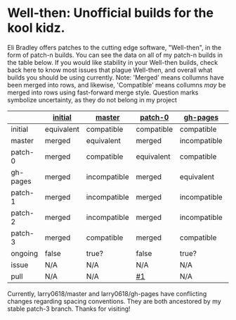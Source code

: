 # Well-then: Unofficial builds for the kool kidz.

Eli Bradley offers patches to the cutting edge software, "Well-then", in the form of patch-n builds. You can see the data on all of my patch-n builds in the table below. If you would like stability in your Well-then builds, check back here to know most issues that plague Well-then, and overall what builds you should be using currently. Note: 'Merged' means collumns have been merged into rows, and likewise, 'Compatible' means collumns _may_ be merged into rows using fast-forward merge style. Question marks symbolize uncertainty, as they do not belong in my project

|| [initial](https://github.com/EtherTyper/Well-then/tree/initial) | [master](https://github.com/larry0618/Well-then/tree/master) | [patch-0](https://github.com/EtherTyper/Well-then/tree/patch-0) | [gh-pages](https://github.com/larry0618/Well-then/tree/gh-pages) | [patch-1](https://github.com/EtherTyper/Well-then/tree/patch-1) | [patch-2](https://github.com/EtherTyper/Well-then/tree/patch-2) | [patch-3](https://github.com/EtherTyper/Well-then/tree/patch-3) |
|---|---|---|---|---|---|---|---|
| initial | equivalent | compatible | compatible | compatible | compatible | compatible | compatible |
| master | merged | equivalent | merged | incompatible | incompatible | incompatible | merged |
| patch-0 | merged | compatible | equivalent | compatible | compatible | compatible | compatible |
| gh-pages | merged | incompatible | merged | equivalent | incompatible | incompatible | merged |
| patch-1 | merged | incompatible | merged | incompatible | equivalent | incompatible | incompatible |
| patch-2 | merged | incompatible | merged | incompatible | incompatible | equivalent | incompatible |
| patch-3 | merged | compatible | merged | compatible | incompatible | incompatible | equivalent |
| ongoing | false | true? | false | true? | false | false | false |
| issue | N/A | N/A | N/A | N/A | [#2](https://github.com/larry0618/Well-then/issues/2) | [#6](https://github.com/larry0618/Well-then/issues/6) | [#8](https://github.com/larry0618/Well-then/issues/8) |
| pull | N/A | N/A | [#1](https://github.com/larry0618/Well-then/pull/1) | N/A | [#3](https://github.com/larry0618/Well-then/pull/3) | [#5](https://github.com/larry0618/Well-then/pull/5) | [#7](https://github.com/larry0618/Well-then/pull/7) & [#9](https://github.com/larry0618/Well-then/pull/9) |

Currently, larry0618/master and larry0618/gh-pages have conflicting changes regarding spacing conventions. They are both ancestored by my stable patch-3 branch. Thanks for visiting!
